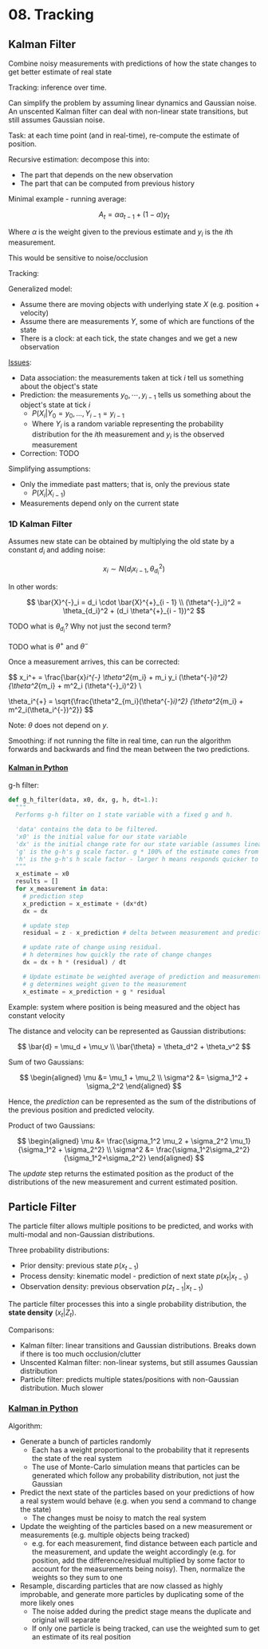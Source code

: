 # 08. Tracking

## Kalman Filter

Combine noisy measurements with predictions of how the state changes to get better estimate of real state


Tracking: inference over time.

Can simplify the problem by assuming linear dynamics and Gaussian noise. An unscented Kalman filter can deal with non-linear state transitions, but still assumes Gaussian noise.

Task: at each time point (and in real-time), re-compute the estimate of position.

Recursive estimation: decompose this into:

- The part that depends on the new observation
- The part that can be computed from previous history

Minimal example - running average:

$$
A_t = \alpha a_{t - 1} + (1 - \alpha) y_t
$$

Where $\alpha$ is the weight given to the previous estimate and $y_i$ is the $i$th measurement.

This would be sensitive to noise/occlusion

Tracking:

Generalized model:

- Assume there are moving objects with underlying state $X$ (e.g. position + velocity)
- Assume there are measurements $Y$, some of which are functions of the state
- There is a clock: at each tick, the state changes and we get a new observation

[Issues](http://engr.case.edu/merat_francis/eecs490f06/References/Forsyth/Forsyth_Ch17_Tracking.pdf):

- Data association: the measurements taken at tick $i$ tell us something about the object's state
- Prediction: the measurements $y_0, \cdots, y_{i - 1}$ tells us something about the object's state at tick $i$
  - $P(X_i | Y_0 = y_0, \dots, Y_{i - 1} = y_{i - 1}$
  - Where $Y_i$ is a random variable representing the probability distribution for the $i$th measurement and $y_i$ is the observed measurement
- Correction: TODO

Simplifying assumptions:

- Only the immediate past matters; that is, only the previous state
  - $P(X_i | X_{i - 1})$
- Measurements depend only on the current state

### 1D Kalman Filter

Assumes new state can be obtained by multiplying the old state by a constant $d_i$ and adding noise:

$$
x_i \sim N(d_i x_{i - 1}, \theta_{d_i}^2)
$$

In other words:

$$
\bar{X}^{-}_i = d_i \cdot \bar{X}^{+}_{i - 1} \\
(\theta^{-}_i)^2 = \theta_{d_i}^2 + (d_i \theta^{+}_{i - 1})^2
$$

TODO what is $\theta_{d_i}$? Why not just the second term?

TODO what is $\theta^{+}$ and $\theta^{-}$

Once a measurement arrives, this can be corrected:

$$
x_i^+ = \frac{\bar{x}_i^{-} \theta^2_{m_i} + m_i y_i (\theta^{-}_i)^2}
             {\theta^2_{m_i} + m^2_i (\theta^{-}_i)^2} \\

\theta_i^{+} = \sqrt{\frac{\theta^2_{m_i}(\theta^{-}_i)^2}
                          {\theta^2_{m_i} + m^2_i(\theta_i^{-})^2}}
$$

Note: $\theta$ does not depend on $y$.

Smoothing: if not running the filte in real time, can run the algorithm forwards and backwards and find the mean between the two predictions.

#### [Kalman in Python](https://github.com/rlabbe/Kalman-and-Bayesian-Filters-in-Python)

g-h filter:

```python
def g_h_filter(data, x0, dx, g, h, dt=1.):
  """
  Performs g-h filter on 1 state variable with a fixed g and h.

  'data' contains the data to be filtered.
  'x0' is the initial value for our state variable
  'dx' is the initial change rate for our state variable (assumes linear rate of change)
  'g' is the g-h's g scale factor. g * 100% of the estimate comes from the measurement. Should be high for less noisy measurements
  'h' is the g-h's h scale factor - larger h means responds quicker to change, but more vulnerable to noise/outliers
  """
  x_estimate = x0
  results = []
  for x_measurement in data:
    # prediction step
    x_prediction = x_estimate + (dx*dt)
    dx = dx

    # update step
    residual = z - x_prediction # delta between measurement and prediction

    # update rate of change using residual.
    # h determines how quickly the rate of change changes
    dx = dx + h * (residual) / dt

    # Update estimate be weighted average of prediction and measurement
    # g determines weight given to the measurement
    x_estimate = x_prediction + g * residual
```

Example: system where position is being measured and the object has constant velocity

The distance and velocity can be represented as Gaussian distributions:

$$
\bar{d} = \mu_d + \mu_v \\
\bar{\theta} = \theta_d^2 + \theta_v^2
$$

Sum of two Gaussians:

$$
\begin{aligned}
\mu &= \mu_1 + \mu_2 \\
\sigma^2 &= \sigma_1^2 + \sigma_2^2
\end{aligned}
$$

Hence, the *prediction* can be represented as the sum of the distributions of the previous position and predicted velocity.

Product of two Gaussians:

$$
\begin{aligned}
\mu &= \frac{\sigma_1^2 \mu_2 + \sigma_2^2 \mu_1}{\sigma_1^2 + \sigma_2^2} \\
\sigma^2 &= \frac{\sigma_1^2\sigma_2^2}{\sigma_1^2+\sigma_2^2}
\end{aligned}
$$

The *update* step returns the estimated position as the product of the distributions of the new measurement and current estimated position.

## Particle Filter

The particle filter allows multiple positions to be predicted, and works with multi-modal and non-Gaussian distributions.

Three probability distributions:

- Prior density: previous state $p(x_{t - 1})$
- Process density: kinematic model - prediction of next state $p(x_t | x_{t - 1})$
- Observation density: previous observation $p(z_{t - 1} | x_{t - 1})$

The particle filter processes this into a single probability distribution, the **state density** $(x_t | Z_t)$.

Comparisons:

- Kalman filter: linear transitions and Gaussian distributions. Breaks down if there is too much occlusion/clutter
- Unscented Kalman filter: non-linear systems, but still assumes Gaussian distribution
- Particle filter: predicts multiple states/positions with non-Gaussian distribution. Much slower


### [Kalman in Python](https://github.com/rlabbe/Kalman-and-Bayesian-Filters-in-Python)

Algorithm:

- Generate a bunch of particles randomly
  - Each has a weight proportional to the probability that it represents the state of the real system
  - The use of Monte-Carlo simulation means that particles can be generated which follow any probability distribution, not just the Gaussian
- Predict the next state of the particles based on your predictions of how a real system would behave (e.g. when you send a command to change the state)
  - The changes must be noisy to match the real system
- Update the weighting of the particles based on a new measurement or measurements (e.g. multiple objects being tracked)
  - e.g. for each measurement, find distance between each particle and the measurement, and update the weight accordingly (e.g. for position, add the difference/residual multiplied by some factor to account for the measurements being noisy). Then, normalize the weights so they sum to one
- Resample, discarding particles that are now classed as highly improbable, and generate more particles by duplicating some of the more likely ones
  - The noise added during the predict stage means the duplicate and original will separate
  - If only one particle is being tracked, can use the weighted sum to get an estimate of its real position

